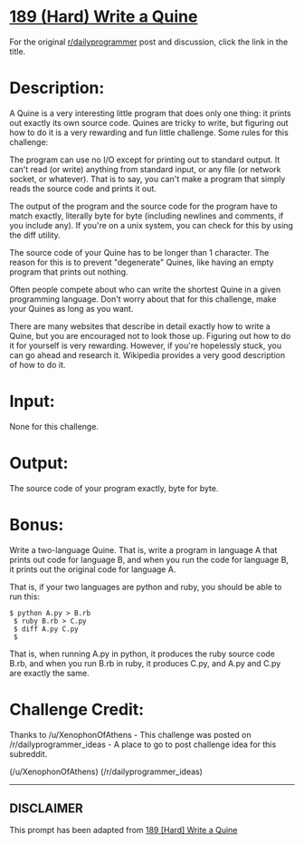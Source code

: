 # [189 (Hard) Write a Quine](https://www.reddit.com/r/dailyprogrammer/comments/2n11w8/20141121_challenge_189_hard_write_a_quine/)

For the original [r/dailyprogrammer](https://www.reddit.com/r/dailyprogrammer/) post and discussion, click the link in the title.

# Description:
A Quine is a very interesting little program that does only one thing: it prints out exactly its own source code. Quines are tricky to write, but figuring out how to do it is a very rewarding and fun little challenge.
Some rules for this challenge:

The program can use no I/O except for printing out to standard output. It can't read (or write) anything from standard input, or any file (or network socket, or whatever). That is to say, you can't make a program that simply reads the source code and prints it out.

The output of the program and the source code for the program have to match exactly, literally byte for byte (including newlines and comments, if you include any). If you're on a unix system, you can check for this by using the diff utility.

The source code of your Quine has to be longer than 1 character. The reason for this is to prevent "degenerate" Quines, like having an empty program that prints out nothing.

Often people compete about who can write the shortest Quine in a given programming language. Don't worry about that for this challenge, make your Quines as long as you want.

There are many websites that describe in detail exactly how to write a Quine, but you are encouraged not to look those up. Figuring out how to do it for yourself is very rewarding. However, if you're hopelessly stuck, you can go ahead and research it. Wikipedia provides a very good description of how to do it.

# Input:
None for this challenge.

# Output:
The source code of your program exactly, byte for byte.

# Bonus:
Write a two-language Quine. That is, write a program in language A that prints out code for language B, and when you run the code for language B, it prints out the original code for language A.

That is, if your two languages are python and ruby, you should be able to run this:


```
$ python A.py > B.rb
 $ ruby B.rb > C.py
 $ diff A.py C.py
 $
```
That is, when running A.py in python, it produces the ruby source code B.rb, and when you run B.rb in ruby, it produces C.py, and A.py and C.py are exactly the same.

# Challenge Credit:
Thanks to /u/XenophonOfAthens - This challenge was posted on /r/dailyprogrammer_ideas - A place to go to post challenge idea for this subreddit.

(/u/XenophonOfAthens)
(/r/dailyprogrammer_ideas)

----
## **DISCLAIMER**
This prompt has been adapted from [189 [Hard] Write a Quine](https://www.reddit.com/r/dailyprogrammer/comments/2n11w8/20141121_challenge_189_hard_write_a_quine/
)
